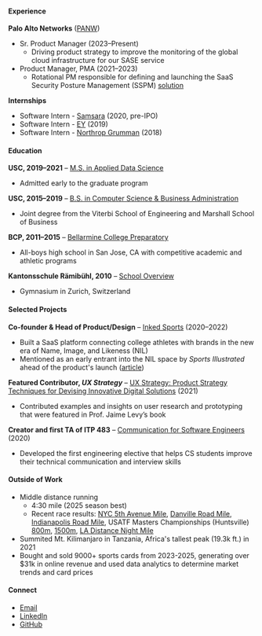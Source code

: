 #### Experience  
**Palo Alto Networks** ([PANW](https://www.paloaltonetworks.com))
- Sr. Product Manager (2023–Present)
  - Driving product strategy to improve the monitoring of the global cloud infrastructure for our SASE service
- Product Manager, PMA (2021–2023)
  - Rotational PM responsible for defining and launching the SaaS Security Posture Management (SSPM) [solution](https://www.youtube.com/watch?v=gvyC1DYPmkY)

**Internships**
- Software Intern - [Samsara](https://www.samsara.com) (2020, pre-IPO)
- Software Intern - [EY](https://www.ey.com/en_us) (2019)
- Software Intern - [Northrop Grumman](https://www.northropgrumman.com/) (2018)

#### Education  
**USC, 2019–2021** – [M.S. in Applied Data Science](https://datascience.usc.edu/academics/master-of-science-in-applied-data-science)  
- Admitted early to the graduate program

**USC, 2015–2019** – [B.S. in Computer Science & Business Administration](https://www.cs.usc.edu/academic-programs/undergrad/computer-science-business-administration)  
- Joint degree from the Viterbi School of Engineering and Marshall School of Business

**BCP, 2011–2015** – [Bellarmine College Preparatory](https://www.bcp.org)  
- All-boys high school in San Jose, CA with competitive academic and athletic programs

**Kantonsschule Rämibühl, 2010** – [School Overview](https://en.wikipedia.org/wiki/Kantonsschule_R%C3%A4mib%C3%BChl)
- Gymnasium in Zurich, Switzerland

#### Selected Projects  
**Co-founder & Head of Product/Design** – [Inked Sports](https://www.kingtide.com/case-studies/inkedsports) (2020–2022)
- Built a SaaS platform connecting college athletes with brands in the new era of Name, Image, and Likeness (NIL)
- Mentioned as an early entrant into the NIL space by _Sports Illustrated_ ahead of the product's launch ([article](https://www.si.com/college/2021/04/22/ncaa-athletes-profit-nil-marketplace-july-1))

**Featured Contributor, _UX Strategy_** – [UX Strategy: Product Strategy Techniques for Devising Innovative Digital Solutions](https://www.amazon.com/UX-Strategy-Techniques-Innovative-Solutions/dp/1492052434/ref=pd_lpo_d_sccl_1/131-5474518-4829437?pd_rd_w=B27LJ&content-id=amzn1.sym.4c8c52db-06f8-4e42-8e56-912796f2ea6c&pf_rd_p=4c8c52db-06f8-4e42-8e56-912796f2ea6c&pf_rd_r=JYQ8VMT728HP4A8SFZ81&pd_rd_wg=PPkNr&pd_rd_r=277b949a-45a5-4c2c-8e19-e2b95cfddfcf&pd_rd_i=1492052434&psc=1) (2021)
- Contributed examples and insights on user research and prototyping that were featured in Prof. Jaime Levy’s book

**Creator and first TA of ITP 483** – [Communication for Software Engineers](https://web-app.usc.edu/soc/syllabus/20233/32088.pdf) (2020)
- Developed the first engineering elective that helps CS students improve their technical communication and interview skills

#### Outside of Work
- Middle distance running
  - 4:30 mile (2025 season best)
  - Recent race results: [NYC 5th Avenue Mile](https://results.nyrr.org/event/25FAM/result/2570), [Danville Road Mile](https://results.raceroster.com/v2/en-US/results/235pd66vwrt45f2a/detail/zdf4qh63jtd7x3ts), [Indianapolis Road Mile](https://www.athlinks.com/event/111595/results/Event/1114573/Course/2610249/Bib/277), USATF Masters Championships (Huntsville) [800m](https://finishtiming.trackscoreboard.com/meets/656104/events/248/Final), [1500m](https://finishtiming.trackscoreboard.com/meets/656104/events/264/Final), [LA Distance Night Mile](https://finishedresults.trackscoreboard.com/meets/12971/events/2/Final)
- Summited Mt. Kilimanjaro in Tanzania, Africa's tallest peak (19.3k ft.) in 2021
- Bought and sold 9000+ sports cards from 2023-2025, generating over $31k in online revenue and used data analytics to determine market trends and card prices

#### Connect  
- [Email](mailto:nico.filipsan@gmail.com)  
- [LinkedIn](https://www.linkedin.com/in/nicofilipsanchez/)
- [GitHub](https://github.com/defnico)
